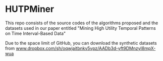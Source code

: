 # HUTPMiner

This repo consists of the source codes of the algorithms proposed and the datasets used in our paper entitled "Mining High Utility Temporal Patterns on Time Interval-Based Data" 

Due to the space limit of GitHub, you can download the synthetic datasets from www.dropbox.com/sh/oqwjaitbnkv5vpz/AADb3d-yft9DMnzyI8mpX-wua
